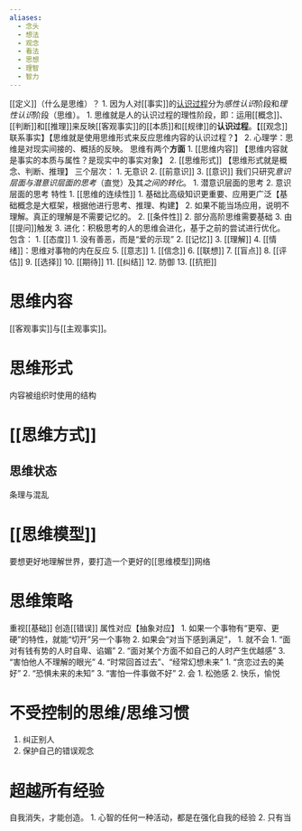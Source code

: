 ```yaml
---
aliases:
  - 念头
  - 想法
  - 观念
  - 看法
  - 思想
  - 理智
  - 智力
---
```

[[定义]]（什么是思维）？
	1. 因为人对[[事实]]的<u>认识过程</u>分为*感性认识*阶段和*理性认识*阶段（思维）。
		1. 思维就是人的认识过程的理性阶段，即：运用[[概念]]、[[判断]]和[[推理]]来反映[[客观事实]]的[[本质]]和[[规律]]的**认识过程**。【[[观念]]联系事实】【思维就是使用思维形式来反应思维内容的认识过程？】
	2. 心理学：思维是对现实间接的、概括的反映。
思维有两个**方面** 
	1. [[思维内容]] 【思维内容就是事实的本质与属性？是现实中的事实对象】
	2. [[思维形式]] 【思维形式就是概念、判断、推理】
三个层次：
	1. 无意识
	2. [[前意识]] 
	3. [[意识]] 
我们只研究*意识层面与潜意识层面的思考*（直觉）及其*之间的转化*。
	1. 潜意识层面的思考
	2. 意识层面的思考
特性
	1. [[思维的连续性]] 
		1. 基础比高级知识更重要、应用更广泛【基础概念是大框架，根据他进行思考、推理、构建】
		2. 如果不能当场应用，说明不理解。真正的理解是不需要记忆的。
	2. [[条件性]] 
		2. 部分高阶思维需要基础
		3. 由[[提问]]触发
	3. 进化：积极思考的人的思维会进化，基于之前的尝试进行优化。
包含：
	1. [[态度]] 
		1. 没有善恶，而是“爱的示现”
	2. [[记忆]] 
	3. [[理解]] 
	4. [[情绪]]：思维对事物的内在反应
	5. [[意志]] 
		1. [[信念]] 
	6. [[联想]] 
	7. [[盲点]] 
	8. [[评估]] 
	9. [[选择]] 
	10. [[期待]] 
	11. [[纠结]] 
	12. 防御
	13. [[抗拒]] 

# 思维内容
[[客观事实]]与[[主观事实]]。
# 思维形式
内容被组织时使用的结构
# [[思维方式]] 
## 思维状态
条理与混乱
# [[思维模型]] 
要想更好地理解世界，要打造一个更好的[[思维模型]]网络
# 思维策略
重视[[基础]] 
创造[[错误]] 
属性对应【抽象对应】
	1. 如果一个事物有“更窄、更硬”的特性，就能“切开”另一个事物
	2. 如果会“对当下感到满足”，
		1. 就不会
			1. “面对有钱有势的人时自卑、谄媚”
			2. “面对某个方面不如自己的人时产生优越感”
			3. “害怕他人不理解的眼光”
			4. “时常回首过去”、“经常幻想未来”
				1. “贪恋过去的美好”
				2. “恐惧未来的未知”
				3. “害怕一件事做不好”
		2. 会
			1. 松弛感
			2. 快乐，愉悦
# 不受控制的思维/思维习惯
1. 纠正别人
2. 保护自己的错误观念

# 超越所有经验
自我消失，才能创造。
	1. 心智的任何一种活动，都是在强化自我的经验
	2. 只有当